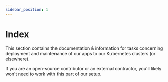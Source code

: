 ```yaml
---
sidebar_position: 1
---
```


# Index

This section contains the documentation & information for tasks concerning deployment and maintenance of our apps to our Kubernetes clusters (or elsewhere).

If you are an open-source contributor or an external contractor, you'll likely won't need to work with this part of our setup.